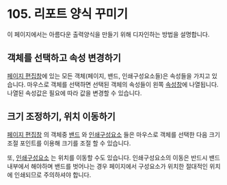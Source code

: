 # 105. 리포트 양식 꾸미기

이 페이지에서는 아름다운 출력양식을 만들기 위해 디자인하는 방법을 설명합니다.

## 객체를 선택하고 속성 변경하기

[페이지 편집창](https://github.com/wooritech/ilab-user-manual/tree/dc2557ca13b72c21cc07884c110e4e7920bff543/리포트양식만들기/100리포트디자이너이해하기/101리포트디자이너화면.md#페이지-편집-창)에 있는 모든 객체\(페이지, 밴드, 인쇄구성요소들\)은 속성들을 가지고 있습니다. 마우스로 객체를 선택하면 선택된 객체의 속성들이 왼쪽 [속성창](https://github.com/wooritech/ilab-user-manual/tree/dc2557ca13b72c21cc07884c110e4e7920bff543/리포트양식만들기/100리포트디자이너이해하기/101리포트디자이너화면.md#속성창)에 나열됩니다. 나열된 속성값은 필요에 따라 값을 변경할 수 있습니다.

## 크기 조정하기, 위치 이동하기

[페이지 편집창](https://github.com/wooritech/ilab-user-manual/tree/dc2557ca13b72c21cc07884c110e4e7920bff543/리포트양식만들기/100리포트디자이너이해하기/101리포트디자이너화면.md#페이지-편집-창) 의 객체중 [밴드](https://github.com/wooritech/ilab-user-manual/tree/dc2557ca13b72c21cc07884c110e4e7920bff543/리포트양식만들기/100리포트디자이너이해하기/104리포트밴드.md) 와 [인쇄구성요소](https://github.com/wooritech/ilab-user-manual/tree/dc2557ca13b72c21cc07884c110e4e7920bff543/리포트양식만들기/100리포트디자이너이해하기/103인쇄구성요소.md) 들은 마우스로 객체를 선택한 다음 크기조절 포인트를 이용해 크기를 조절 할 수 있습니다.

또, [인쇄구성요소](https://github.com/wooritech/ilab-user-manual/tree/dc2557ca13b72c21cc07884c110e4e7920bff543/리포트양식만들기/100리포트디자이너이해하기/103인쇄구성요소.md) 는 위치를 이동할 수도 있습니다. 인쇄구성요소의 이동은 반드시 밴드 내부에서 해야하며 밴드를 벗어나는 경우 페이지에서 구성요소가 위치한 절대적인 위치에 인쇄되므로 주의하셔야 합니다.

